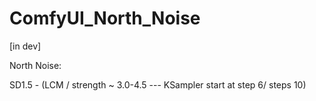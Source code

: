 # ComfyUI_North_Noise 
[in dev]

North Noise:

SD1.5 - (LCM / strength ~ 3.0-4.5 --- KSampler start at step 6/ steps 10)
